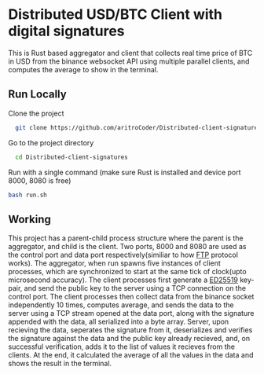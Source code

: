 
# Distributed USD/BTC Client with digital signatures

This is Rust based aggregator and client that collects real time price of BTC in USD from the binance websocket API using multiple parallel clients, and computes the average to show in the terminal.


## Run Locally

Clone the project

```bash
  git clone https://github.com/aritroCoder/Distributed-client-signatures
```

Go to the project directory

```bash
  cd Distributed-client-signatures
```

Run with a single command (make sure Rust is installed and device port 8000, 8080 is free)

```bash
bash run.sh
```

## Working

This project has a parent-child process structure where the parent is the aggregator, and child is the client. Two ports, 8000 and 8080 are used as the control port and data port respectively(similiar to how [FTP](https://datatracker.ietf.org/doc/html/rfc959) protocol works). The aggregator, when run spawns five instances of client processes, which are synchronized to start at the same tick of clock(upto microsecond accuracy). The client processes first generate a [ED25519](https://ed25519.cr.yp.to/) key-pair, and send the public key to the server using a TCP connection on the control port. The client processes then collect data from the binance socket independently 10 times, computes average, and sends the data to the server using a TCP stream opened at the data port, along with the signature appended with the data, all serialized into a byte array. Server, upon recieving the data, seperates the signature from it, deserializes and verifies the signature against the data and the public key already recieved, and, on successful verification, adds it to the list of values it recieves from the clients. At the end, it calculated the average of all the values in the data and shows the result in the terminal.
